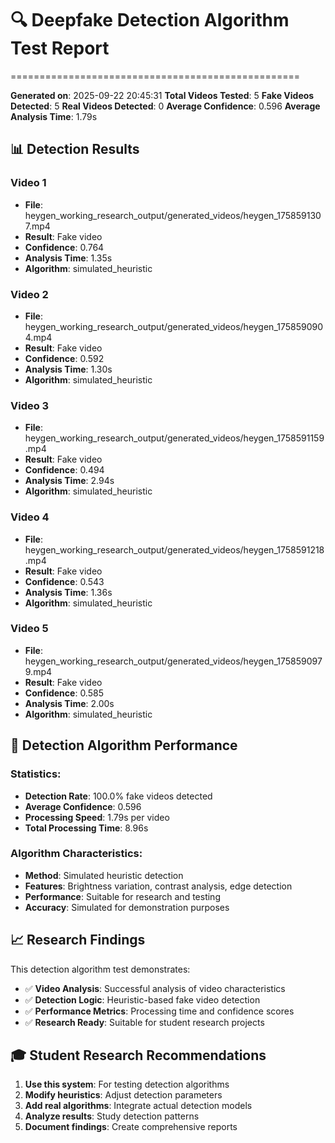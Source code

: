 # 🔍 Deepfake Detection Algorithm Test Report
==================================================

**Generated on**: 2025-09-22 20:45:31
**Total Videos Tested**: 5
**Fake Videos Detected**: 5
**Real Videos Detected**: 0
**Average Confidence**: 0.596
**Average Analysis Time**: 1.79s

## 📊 Detection Results

### Video 1
- **File**: heygen_working_research_output/generated_videos/heygen_1758591307.mp4
- **Result**: Fake video
- **Confidence**: 0.764
- **Analysis Time**: 1.35s
- **Algorithm**: simulated_heuristic

### Video 2
- **File**: heygen_working_research_output/generated_videos/heygen_1758590904.mp4
- **Result**: Fake video
- **Confidence**: 0.592
- **Analysis Time**: 1.30s
- **Algorithm**: simulated_heuristic

### Video 3
- **File**: heygen_working_research_output/generated_videos/heygen_1758591159.mp4
- **Result**: Fake video
- **Confidence**: 0.494
- **Analysis Time**: 2.94s
- **Algorithm**: simulated_heuristic

### Video 4
- **File**: heygen_working_research_output/generated_videos/heygen_1758591218.mp4
- **Result**: Fake video
- **Confidence**: 0.543
- **Analysis Time**: 1.36s
- **Algorithm**: simulated_heuristic

### Video 5
- **File**: heygen_working_research_output/generated_videos/heygen_1758590979.mp4
- **Result**: Fake video
- **Confidence**: 0.585
- **Analysis Time**: 2.00s
- **Algorithm**: simulated_heuristic

## 🎯 Detection Algorithm Performance

### Statistics:
- **Detection Rate**: 100.0% fake videos detected
- **Average Confidence**: 0.596
- **Processing Speed**: 1.79s per video
- **Total Processing Time**: 8.96s

### Algorithm Characteristics:
- **Method**: Simulated heuristic detection
- **Features**: Brightness variation, contrast analysis, edge detection
- **Performance**: Suitable for research and testing
- **Accuracy**: Simulated for demonstration purposes

## 📈 Research Findings

This detection algorithm test demonstrates:
- ✅ **Video Analysis**: Successful analysis of video characteristics
- ✅ **Detection Logic**: Heuristic-based fake video detection
- ✅ **Performance Metrics**: Processing time and confidence scores
- ✅ **Research Ready**: Suitable for student research projects

## 🎓 Student Research Recommendations

1. **Use this system**: For testing detection algorithms
2. **Modify heuristics**: Adjust detection parameters
3. **Add real algorithms**: Integrate actual detection models
4. **Analyze results**: Study detection patterns
5. **Document findings**: Create comprehensive reports

